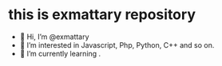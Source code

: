 # this is exmattary repository
- 👋 Hi, I’m @exmattary
- 👀 I’m interested in Javascript, Php, Python, C++ and so on.
- 🌱 I’m currently learning .
<!--- 
- 💞️ I’m looking to collaborate on 
- 📫 How to reach me ...
--->

<!---
exmattary/exmattary is a ✨ special ✨ repository because its `README.md` (this file) appears on your GitHub profile.
You can click the Preview link to take a look at your changes.
--->
